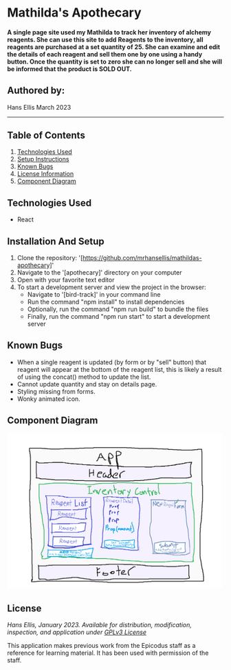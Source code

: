# Mathilda's Apothecary

#### A single page site used my Mathilda to track her inventory of alchemy reagents. She can use this site to add Reagents to the inventory, all reagents are purchased at a set quantity of 25. She can examine and edit the details of each reagent and sell them one by one using a handy button. Once the quantity is set to zero she can no longer sell and she will be informed that the product is SOLD OUT. 

## Authored by:
Hans Ellis March 2023

***

## Table of Contents
1. [Technologies Used](#technologies-used)
2. [Setup Instructions](#installation-and-setup)
3. [Known Bugs](#known-bugs)
4. [License Information](#license)
5. [Component Diagram](#component-diagram)


## Technologies Used

- React

## Installation And Setup

1. Clone the repository: '[https://github.com/mrhansellis/mathildas-apothecary]'
2. Navigate to the '[apothecary]' directory on your computer
3. Open with your favorite text editor
4. To start a development server and view the project in the browser:
    - Navigate to '[bird-track]' in your command line
    - Run the command "npm install" to install dependencies
    - Optionally, run the command "npm run build" to bundle the files
    - Finally, run the command "npm run start" to start a development server


## Known Bugs
- When a single reagent is updated (by form or by "sell" button) that reagent will appear at the bottom of the reagent list, this is likely a result of using the concat() method to update the list.
- Cannot update quantity and stay on details page.
- Styling missing from forms.
- Wonky animated icon.

## Component Diagram

<img src="./public/apothecary-diagram.png" width="500" margin="center">



## License
*Hans Ellis, January 2023. Available for distribution, modification, inspection, and application under [GPLv3 License](https://www.gnu.org/licenses/gpl-3.0.en.html)*

This application makes previous work from the Epicodus staff as a reference for learning material. It has been used with permission of the staff.
